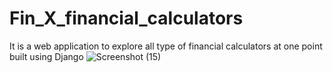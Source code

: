 # Fin_X_financial_calculators
 It is a web application to explore all type of financial calculators at one point built using Django
 ![Screenshot (15)](https://github.com/user-attachments/assets/d8d02331-10ff-4885-bb81-b5af71a3108b)


